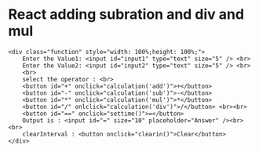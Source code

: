 # React adding subration and div and mul

<html>

<head>


    <div class="function" style="width: 100%;height: 100%;">
        Enter the Value1: <input id="input1" type="text" size="5" /> <br>
        Enter the Value2: <input id="input2" type="text" size="5" /> <br>
        <br>
        select the operator : <br>
        <button id="+" onclick="calculation('add')">+</button>
        <button id="-" onclick="calculation('sub')">-</button>
        <button id="*" onclick="calculation('mul')">*</button>
        <button id="/" onlclick="calculation('div')">/</button> <br><br>
        <button id="==" onclick="settime()">=</button>
        Output is : <input id="=" size="10" placeholder="Answer" /><br><br>
        clearInterval : <button onclick="clearin()">Clear</button>
    </div>


<body>
    <script>


        var c = 0;
        var settime;

        function settime(){
            settime=setInterval(abc,3000)
        }
        // function settime(){
        //     settime=setTimeout (abc,3000)
        // }
        function clearin()
        {
            clearInterval(settime)
        }
        function calculation(operator) {

            var a = document.getElementById("input1").value;
            var a = parseInt(a);

            var b = document.getElementById("input2").value;
            var b = parseInt(b);

            
            

            switch (operator) {
                case 'add':
                    
                    c = a + b;
                
                    break;
                case 'sub':
                    // if (a>b){
                    // c = a - b;
                    // }
                    // else{
                    //     c=b-a
                    // }
                    c=a>b ? a-b:b-a
                    break;
                case 'mul':
                    c = a * b;
                    break;
                case 'div':
                    
                    c = a / b;
                    break;
            
                // case 'd':
                // document.getElementById("=").value=c
                // break;

            

             
            }
        }
        function abc(aa){
            // switch (aa){
            //     case 'd':

            // document.getElementById("+").addEventListener(onclick,calculation('add'))
            // document.getElementById("-").addEventListener(onclick,calculation('sub'))
            // document.getElementById("*").addEventListener(onclick,calculation('mul'))
            // document.getElementById("/").addEventListener(onclick,calculation('div'))
            
            document.getElementById("=").value=c
           console.log(c)
        //}
        }

        // setTimeout(function(aa){
        //     console.log(c)

        // },3000)

        // setTimeout(function abc(aa){

        //     switch (aa){
        //         case 'd':
        //         document.getElementById("=").value=c

        //     }

        // },2000)

        
            //document.getElementById("=").value=document.getElementById("==").value
            //document.write(c)

        


    </script>
</body>




</head>

</html>

